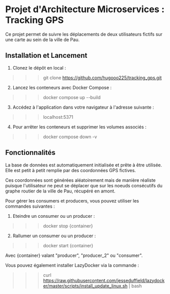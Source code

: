 # Projet d'Architecture Microservices : Tracking GPS

Ce projet permet de suivre les déplacements de deux utilisateurs fictifs sur une carte au sein de la ville de Pau. 

## Installation et Lancement

1. Clonez le dépôt en local :

>>> git clone https://github.com/hugooo225/tracking_gps.git

2. Lancez les conteneurs avec Docker Compose :

>>> docker compose up --build

3. Accédez à l'application dans votre navigateur à l'adresse suivante :

>>> localhost:5371

4. Pour arrêter les conteneurs et supprimer les volumes associés :

>>> docker compose down -v

## Fonctionnalités

La base de données est automatiquement initialisée et prête à être utilisée. Elle est petit à petit remplie par des coordonnées GPS fictives. 

Ces coordonnées sont générées aléatoirement mais de manière réaliste puisque l'utilisateur ne peut se déplacer que sur les noeuds consécutifs du graphe routier de la ville de Pau, récupéré en amont.  

Pour gérer les consumers et producers, vous pouvez utiliser les commandes suivantes : 

1. Eteindre un consumer ou un producer :

>>> docker stop {container}

2. Rallumer un consumer ou un producer :

>>> docker start {container}

Avec {container} valant "producer", "producer_2" ou "consumer". 

Vous pouvez également installer LazyDocker via la commande : 

>>> curl https://raw.githubusercontent.com/jesseduffield/lazydocker/master/scripts/install_update_linux.sh | bash
